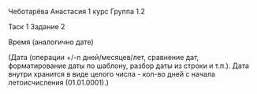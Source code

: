 Чеботарёва Анастасия 1 курс Группа 1.2

Таск 1 Задание 2

Время (аналогично дате)

(Дата (операции +/-n дней/месяцев/лет, сравнение дат,
форматирование даты по шаблону, разбор даты из строки и т.п.).
Дата внутри хранится в виде целого числа - кол-во дней
с начала летоисчисления (01.01.0001).)
